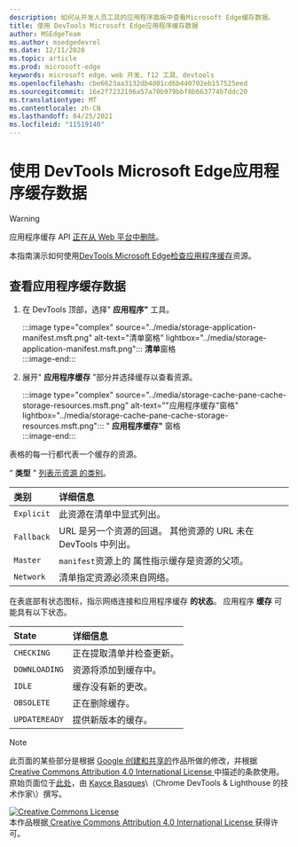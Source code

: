 ```yaml
---
description: 如何从开发人员工具的应用程序面板中查看Microsoft Edge缓存数据。
title: 使用 DevTools Microsoft Edge应用程序缓存数据
author: MSEdgeTeam
ms.author: msedgedevrel
ms.date: 12/11/2020
ms.topic: article
ms.prod: microsoft-edge
keywords: microsoft edge、web 开发、f12 工具、devtools
ms.openlocfilehash: cbe6623aa3132db4d01cd6b440702eb157525eed
ms.sourcegitcommit: 16e2f7232196a57a70b979bbf8b663774b7ddc20
ms.translationtype: MT
ms.contentlocale: zh-CN
ms.lasthandoff: 04/25/2021
ms.locfileid: "11519140"
---
```

<!-- Copyright Kayce Basques 

   Licensed under the Apache License, Version 2.0 (the "License");
   you may not use this file except in compliance with the License.
   You may obtain a copy of the License at

       https://www.apache.org/licenses/LICENSE-2.0

   Unless required by applicable law or agreed to in writing, software
   distributed under the License is distributed on an "AS IS" BASIS,
   WITHOUT WARRANTIES OR CONDITIONS OF ANY KIND, either express or implied.
   See the License for the specific language governing permissions and
   limitations under the License.  -->  

# <a name="view-application-cache-data-with-microsoft-edge-devtools"></a>使用 DevTools Microsoft Edge应用程序缓存数据  

> [!WARNING]
> 应用程序缓存 API [正在从 Web 平台中删除][HTMLStandardOfflineWebApplications]。  

本指南演示如何使用[DevTools Microsoft Edge检查][MicrosoftEdgeDevTools][应用程序缓存][MDNWebAPIsWindowApplicationCache]资源。  

## <a name="view-application-cache-data"></a>查看应用程序缓存数据  

1.  在 DevTools 顶部，选择" **应用程序"** 工具。  
    
    :::image type="complex" source="../media/storage-application-manifest.msft.png" alt-text="清单窗格" lightbox="../media/storage-application-manifest.msft.png":::
       **清单**窗格  
    :::image-end:::  

1.  展开" **应用程序缓存** "部分并选择缓存以查看资源。  
    
    :::image type="complex" source="../media/storage-cache-pane-cache-storage-resources.msft.png" alt-text=""应用程序缓存"窗格" lightbox="../media/storage-cache-pane-cache-storage-resources.msft.png":::
       " **应用程序缓存"** 窗格  
    :::image-end:::  

表格的每一行都代表一个缓存的资源。  

" **类型** " [列表示资源 的类别][MDNHTMLResourcesInAnApplicationCache]。  

| 类别 | 详细信息 |  
|:--- |:--- |  
| `Explicit` | 此资源在清单中显式列出。 |  
| `Fallback` | URL 是另一个资源的回退。  其他资源的 URL 未在 DevTools 中列出。 |  
| `Master` | `manifest`资源上的 属性指示缓存是资源的父项。 |  
| `Network` | 清单指定资源必须来自网络。 |  

<!--todo:  replace "Master" phrasing if possible.  -->  

在表底部有状态图标，指示网络连接和应用程序缓存 **的状态**。  应用程序 **缓存** 可能具有以下状态。  

| State | 详细信息 |  
|:--- |:--- |  
| `CHECKING` | 正在提取清单并检查更新。 |  
| `DOWNLOADING` | 资源将添加到缓存中。 |  
| `IDLE` | 缓存没有新的更改。 |  
| `OBSOLETE` | 正在删除缓存。 |  
| `UPDATEREADY` |  提供新版本的缓存。 |  

<!-- links -->  

[MicrosoftEdgeDevTools]: ../../devtools-guide-chromium/index.md "Microsoft Edge (Chromium) 开发人员工具 | Microsoft Docs"  

[HTMLStandardOfflineWebApplications]: https://html.spec.whatwg.org/multipage/offline.html#offline "脱机 Web 应用程序 - HTML Standard"  

[MDNHTMLResourcesInAnApplicationCache]: https://developer.mozilla.org/docs/Web/HTML/Using_the_application_cache#Resources_in_an_application_cache "应用程序缓存缓存中的|MDN"  
[MDNWebAPIsWindowApplicationCache]: https://developer.mozilla.org/docs/Web/API/Window/applicationCache "Window.applicationCache - Web API |MDN"  

> [!NOTE]
> 此页面的某些部分是根据 [Google 创建和共享的][GoogleSitePolicies]作品所做的修改，并根据[ Creative Commons Attribution 4.0 International License ][CCA4IL]中描述的条款使用。  
> 原始页面位于[此处](https://developers.google.com/web/tools/chrome-devtools/storage/applicationcache)，由 [Kayce Basques][KayceBasques]\（Chrome DevTools \& Lighthouse 的技术作家\）撰写。  

[![Creative Commons License][CCby4Image]][CCA4IL]  
本作品根据[ Creative Commons Attribution 4.0 International License ][CCA4IL]获得许可。  

[CCA4IL]: https://creativecommons.org/licenses/by/4.0  
[CCby4Image]: https://i.creativecommons.org/l/by/4.0/88x31.png  
[GoogleSitePolicies]: https://developers.google.com/terms/site-policies  
[KayceBasques]: https://developers.google.com/web/resources/contributors/kaycebasques  
